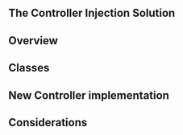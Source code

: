 ## The Controller Injection Solution

## Overview


## Classes


## New Controller implementation


## Considerations


